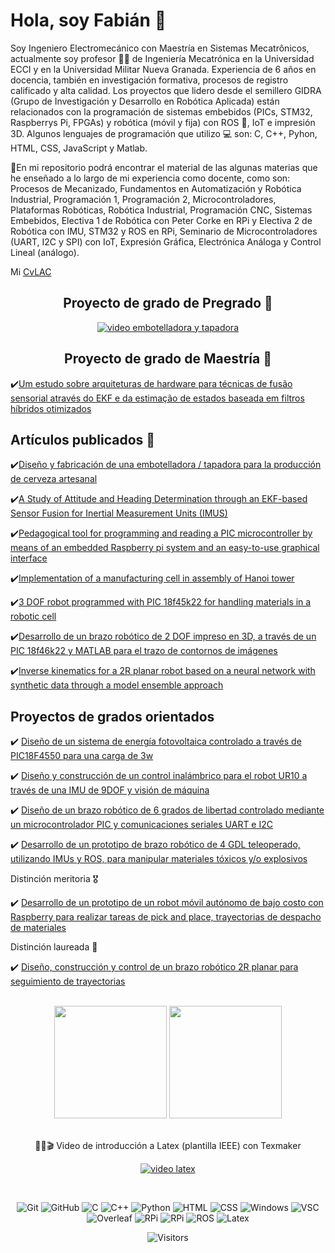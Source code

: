 <h1>Hola, soy Fabián 🤙</h1>

Soy Ingeniero Electromecánico con Maestría en Sistemas Mecatrônicos, actualmente soy profesor 👨‍🏫 de Ingeniería Mecatrónica en la Universidad ECCI y en la Universidad Militar Nueva Granada. Experiencia de 6 años en docencia, también en investigación formativa, procesos de registro calificado y alta calidad. Los proyectos que lidero desde el semillero GIDRA (Grupo de Investigación y Desarrollo en Robótica Aplicada) están relacionados con la programación de sistemas embebidos (PICs, STM32, Raspberrys Pi, FPGAs) y robótica (móvil y fija) con ROS 🦾, IoT e impresión 3D. Algunos lenguajes de programación que utilizo 💻 son: C, C++, Pyhon, HTML, CSS, JavaScript y Matlab.

📌En mi repositorio podrá encontrar el material de las algunas materias que he enseñado a lo largo de mi experiencia como docente, como son: Procesos de Mecanizado, Fundamentos en Automatización y Robótica Industrial, Programación 1, Programación 2, Microcontroladores, Plataformas Robóticas, Robótica Industrial, Programación CNC, Sistemas Embebidos, Electiva 1 de Robótica con Peter Corke en RPi y Electiva 2 de Robótica con IMU, STM32 y ROS en RPi, Seminario de Microcontroladores (UART, I2C y SPI) con IoT, Expresión Gráfica, Electrónica Análoga y Control Lineal (análogo).

Mi <a href="https://scienti.minciencias.gov.co/cvlac/visualizador/generarCurriculoCv.do?cod_rh=0001609254">CvLAC</a>

<div align="center">

<h2>Proyecto de grado de Pregrado 📒</h2>

[![video embotelladora y tapadora](https://img.youtube.com/vi/n28c11O6EaA/0.jpg)](https://www.youtube.com/watch?v=n28c11O6EaA)

<h2>Proyecto de grado de Maestría 📒</h2>

</div>

✔️[Um estudo sobre arquiteturas de hardware para técnicas de fusão sensorial através do EKF e da estimação de estados baseada em filtros híbridos otimizados](https://repositorio.unb.br/handle/10482/32669)

<h2>Artículos publicados 📝</h2>

✔️[Diseño y fabricación de una embotelladora / tapadora para la producción de cerveza artesanal](http://revistas.fuac.edu.co/index.php/clepsidra/article/view/629)
  
✔️[A Study of Attitude and Heading Determination through an EKF-based Sensor Fusion for Inertial Measurement Units (IMUS)](https://www.sistema.abcm.org.br/articleFiles/download/9451)
  
✔️[Pedagogical tool for programming and reading a PIC microcontroller by means of an embedded Raspberry pi system and an easy-to-use graphical interface](https://kneopen.com/KnE-Engineering/article/view/5924/)

✔️[Implementation of a manufacturing cell in assembly of Hanoi tower](https://revistas.udistrital.edu.co/index.php/visele/article/view/20693)

✔️[3 DOF robot programmed with PIC 18f45k22 for handling materials in a robotic cell](https://revistas.udistrital.edu.co/index.php/visele/article/view/21189)

✔️[Desarrollo de un brazo robótico de 2 DOF impreso en 3D, a través de un PIC 18f46k22 y MATLAB para el trazo de contornos de imágenes](https://revistas.unicomfacauca.edu.co/ojs/index.php/itc/article/view/406)

✔️[Inverse kinematics for a 2R planar robot based on a neural network with synthetic data through a model ensemble approach](https://ojs.unipamplona.edu.co/index.php/rcta/article/view/3583)

<h2>Proyectos de grados orientados</h2>

✔️ [Diseño de un sistema de energía fotovoltaica controlado a través de PIC18F4550 para una carga de 3w](https://repositorio.ecci.edu.co/handle/001/4021)

✔️ [Diseño y construcción de un control inalámbrico para el robot UR10 a través de una IMU de 9DOF y visión de máquina](https://repositorio.ecci.edu.co/handle/001/4018)

✔️ [Diseño de un brazo robótico de 6 grados de libertad controlado mediante un microcontrolador PIC y comunicaciones seriales UART e I2C](https://repositorio.ecci.edu.co/handle/001/4019)

✔️ [Desarrollo de un prototipo de brazo robótico de 4 GDL teleoperado, utilizando IMUs y ROS, para manipular materiales tóxicos y/o explosivos](https://repositorio.ecci.edu.co/handle/001/4451)

Distinción meritoria 🎖️

✔️ [Desarrollo de un prototipo de un robot móvil autónomo de bajo costo con Raspberry para realizar tareas de pick and place, trayectorias de despacho de materiales](https://repositorio.ecci.edu.co/handle/001/3927)

Distinción laureada 🥇

✔️ [Diseño, construcción y control de un brazo robótico 2R planar para seguimiento de trayectorias](https://repositorio.ecci.edu.co/handle/001/4444)

<br>

<!-- GITHUB STATUS -->
<div align="center">
  <img height="180em" src="https://github-readme-stats.vercel.app/api?username=FBarreraP&show_icons=true&theme=dark&include_all_commits=true&count_private=true"/>
  <img height="180em" src="https://github-readme-stats.vercel.app/api/top-langs/?username=FBarreraP&layout=compact&langs_count=10&theme=dark"/>

  <!-- TEMAS: dark, radical, merko, gruvbox, tokyonight, onedark, cobalt, synthwave, highcontrast, dracula -->
</div>

<br>

<div align="center">

🎥🔴🎬 Video de introducción a Latex (plantilla IEEE) con Texmaker
  
[![video latex](https://img.youtube.com/vi/ZqqeQBvKsGs/0.jpg)](https://www.youtube.com/watch?v=ZqqeQBvKsGs)
  
</div>

<br>

<!-- TECNOLOGIAS -->
<div align="center">
  
  ![Git](https://img.shields.io/badge/-Git-black?style=flat-square&logo=git)
  ![GitHub](https://img.shields.io/badge/-GitHub-181717?style=flat-square&logo=github)
  ![C](https://img.shields.io/badge/C-00599C?style=flat-square&logo=c&logoColor=white)
  ![C++](https://img.shields.io/badge/C%2B%2B-00599C?style=flat-square&logo=c%2B%2B&logoColor=white)
  ![Python](https://img.shields.io/badge/python-3670A0?style=flat-square&logo=python&logoColor=ffdd54)
  ![HTML](https://img.shields.io/badge/HTML-239120?style=flat-square&logo=html5&logoColor=white)
  ![CSS](https://img.shields.io/badge/CSS-239120?&style=flat-square&logo=css3&logoColor=white)
  ![Windows](https://img.shields.io/badge/Windows-0078D6?style=flat-square&logo=windows)
  ![VSC](https://img.shields.io/badge/Visual_Studio_Code-0078D4?style=flat-square&logo=visual%20studio%20code&logoColor=white)
  ![Overleaf](https://img.shields.io/badge/Overleaf-47A141?style=flat-square&logo=Overleaf&logoColor=white)
  ![RPi](https://img.shields.io/badge/Raspberry%20Pi-A22846?style=flat-square&logo=Raspberry%20Pi&logoColor=white)
  ![RPi](https://img.shields.io/ros/v/:distro/:repoName)
  ![ROS](https://img.shields.io/badge/ros-%230A0FF9.svg?style=flat-square&&logo=ros&logoColor=white)
  ![Latex](https://img.shields.io/badge/Latex-3670A0?style=flat-square&logo=Latex&logoColor=white)

  ![Visitors](https://api.visitorbadge.io/api/visitors?path=FBarreraP&label=visitors&countColor=%23263759&style=flat-square)

  
</div>

<!--
**FBarreraP/FBarreraP** is a ✨ _special_ ✨ repository because its `README.md` (this file) appears on your GitHub profile.

Here are some ideas to get you started:

- 🔭 I’m currently working on ...
- 🌱 I’m currently learning ...
- 👯 I’m looking to collaborate on ...
- 🤔 I’m looking for help with ...
- 💬 Ask me about ...
- 📫 How to reach me: ...
- 😄 Pronouns: ...
- ⚡ Fun fact: ...
-->
